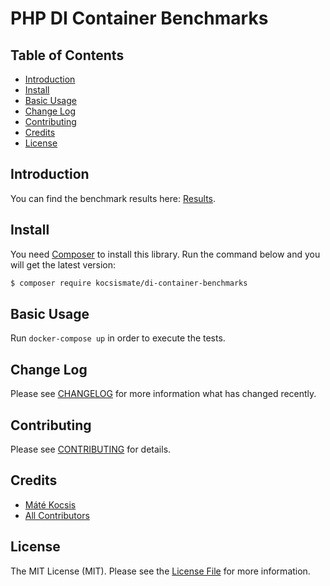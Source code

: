 # PHP DI Container Benchmarks

## Table of Contents

* [Introduction](#introduction)
* [Install](#install)
* [Basic Usage](#basic-usage)
* [Change Log](#change-log)
* [Contributing](#contributing)
* [Credits](#credits)
* [License](#license)

## Introduction

You can find the benchmark results here: [Results](https://rawgit.com/kocsismate/php-di-container-benchmarks/master/var/benchmark.html).

## Install

You need [Composer](https://getcomposer.org) to install this library. Run the command below and you will get the latest
version:

```bash
$ composer require kocsismate/di-container-benchmarks
```

## Basic Usage

Run `docker-compose up` in order to execute the tests. 

## Change Log

Please see [CHANGELOG](CHANGELOG.md) for more information what has changed recently.

## Contributing

Please see [CONTRIBUTING](CONTRIBUTING.md) for details.

## Credits

- [Máté Kocsis][link-author]
- [All Contributors][link-contributors]

## License

The MIT License (MIT). Please see the [License File](LICENSE.md) for more information.

[link-author]: https://github.com/kocsismate
[link-contributors]: ../../contributors
